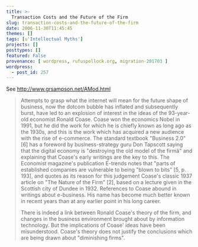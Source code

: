 ```yaml
---
title: >-
  Transaction Costs and the Future of the Firm
slug: transaction-costs-and-the-future-of-the-firm
date: 2006-11-30T11:45:45
themes: []
tags: [u'Intellectual Myths']
projects: []
posttypes: []
featured: False
provenance: [ wordpress, rufuspollock.org, migration-201703 ]
wordpress:
  - post_id: 257
---
```


See <http://www.grsampson.net/AMod.html>

> Attempts to grasp what the internet will mean for the future shape of business, now the dotcom bubble has inflated and subsequently burst, have led to an explosion of interest in the ideas of the 93-year-old economist Ronald Coase.  Coase won the economics Nobel in 1991, but he did the work for which he is chiefly known as long ago as the 1930s, and this is the work which has acquired a new audience with the rise of e-commerce.  The standard textbook "Business 2.0" [6] has a foreword by business-strategy guru Don Tapscott saying that the digital economy is "destroying the old model of the firmâ" and explaining that Coase's early writings are the key to this.  The Economist magazine's publication E-trends notes that "parts of established companies are vulnerable to being "blown to bits" [5, p. 193], and quotes as its reason for this judgement Coase's classic 1937 article on "The Nature of the Firm" [2], based on a lecture given in the Scottish city of Dundee in 1932.  References to Coase abound in writings about e-business.  His name has become much better known in recent years than at any earlier point in his long career.
>
> There is indeed a link between Ronald Coase's theory of the firm, and changes in the business environment brought about by information technology.  But the implications of Coase' ideas have been misunderstood.  Coase's theory does not justify the conclusions which are being drawn about "diminishing firms".

